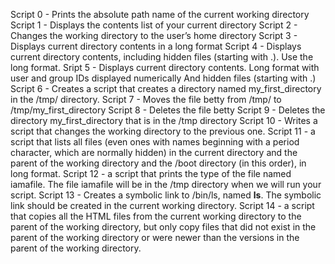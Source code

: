 


Script 0 - Prints the absolute path name of the current working directory
Script 1 - Displays the contents list of your current directory
Script 2 - Changes the working directory to the user’s home directory
Script 3 - Displays current directory contents in a long format
Script 4 - Displays current directory contents, including hidden files (starting with .). Use the long format.
Sript 5 - Displays current directory contents.
Long format
with user and group IDs displayed numerically
And hidden files (starting with .)
Script 6 - Creates a script that creates a directory named my_first_directory in the /tmp/ directory.
Script 7 - Moves the file betty from /tmp/ to /tmp/my_first_directory
Script 8 - Deletes the file betty
Script 9 - Deletes the directory my_first_directory that is in the /tmp directory
Script 10 - Writes a script that changes the working directory to the previous one.
Script 11 - a script that lists all files (even ones with names beginning with a period character, which are normally hidden) in the current directory and the parent of the working directory and the /boot directory (in this order), in long format.
Script 12 - a script that prints the type of the file named iamafile. The file iamafile will be in the /tmp directory when we will run your script.
Script 13 - Creates a symbolic link to /bin/ls, named __ls__. The symbolic link should be created in the current working directory.
Script 14 - a script that copies all the HTML files from the current working directory to the parent of the working directory, but only copy files that did not exist in the parent of the working directory or were newer than the versions in the parent of the working directory.

